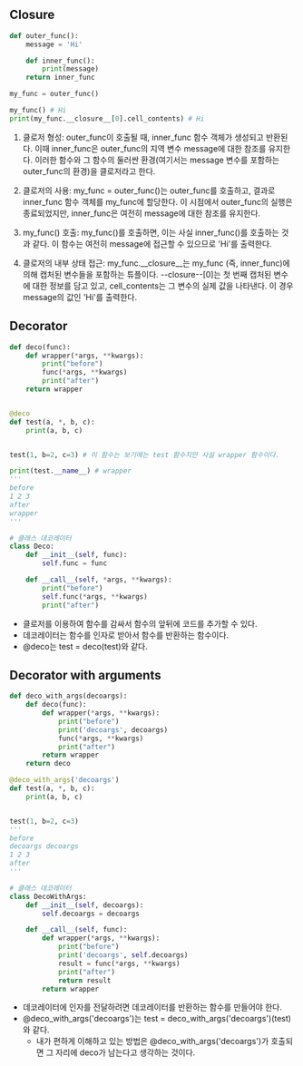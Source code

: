 ## Closure

```python
def outer_func():
    message = 'Hi'

    def inner_func():
        print(message)
    return inner_func

my_func = outer_func()

my_func() # Hi
print(my_func.__closure__[0].cell_contents) # Hi
```
1. 클로저 형성: outer_func이 호출될 때, inner_func 함수 객체가 생성되고 반환된다. 
이때 inner_func은 outer_func의 지역 변수 message에 대한 참조를 유지한다. 
이러한 함수와 그 함수의 둘러싼 환경(여기서는 message 변수를 포함하는 outer_func의 환경)을 클로저라고 한다.

2. 클로저의 사용: my_func = outer_func()는 outer_func를 호출하고, 결과로 inner_func 함수 객체를 my_func에 할당한다. 
이 시점에서 outer_func의 실행은 종료되었지만, inner_func은 여전히 message에 대한 참조를 유지한다.

3. my_func() 호출: my_func()를 호출하면, 이는 사실 inner_func()를 호출하는 것과 같다. 이 함수는 여전히 message에 접근할 수 있으므로 'Hi'를 출력한다.

4. 클로저의 내부 상태 접근: my_func.__closure__는 my_func (즉, inner_func)에 의해 캡처된 변수들을 포함하는 튜플이다. 
--closure--[0]는 첫 번째 캡처된 변수에 대한 정보를 담고 있고, cell_contents는 그 변수의 실제 값을 나타낸다. 이 경우 message의 값인 'Hi'를 출력한다.


## Decorator

```python
def deco(func):
    def wrapper(*args, **kwargs):
        print("before")
        func(*args, **kwargs)
        print("after")
    return wrapper


@deco
def test(a, *, b, c):
    print(a, b, c)


test(1, b=2, c=3) # 이 함수는 보기에는 test 함수지만 사실 wrapper 함수이다.

print(test.__name__) # wrapper
'''
before
1 2 3
after
wrapper
'''

# 클래스 데코레이터
class Deco:
    def __init__(self, func):
        self.func = func

    def __call__(self, *args, **kwargs):
        print("before")
        self.func(*args, **kwargs)
        print("after")
```
- 클로저를 이용하여 함수를 감싸서 함수의 앞뒤에 코드를 추가할 수 있다.
- 데코레이터는 함수를 인자로 받아서 함수를 반환하는 함수이다.
- @deco는 test = deco(test)와 같다.

## Decorator with arguments

```python
def deco_with_args(decoargs):
    def deco(func):
        def wrapper(*args, **kwargs):
            print("before")
            print('decoargs', decoargs)
            func(*args, **kwargs)
            print("after")
        return wrapper
    return deco

@deco_with_args('decoargs')
def test(a, *, b, c):
    print(a, b, c)


test(1, b=2, c=3)
'''
before
decoargs decoargs
1 2 3
after
'''

# 클래스 데코레이터
class DecoWithArgs:
    def __init__(self, decoargs):
        self.decoargs = decoargs

    def __call__(self, func):
        def wrapper(*args, **kwargs):
            print("before")
            print('decoargs', self.decoargs)
            result = func(*args, **kwargs)
            print("after")
            return result
        return wrapper
```
- 데코레이터에 인자를 전달하려면 데코레이터를 반환하는 함수를 만들어야 한다.
- @deco_with_args('decoargs')는 test = deco_with_args('decoargs')(test)와 같다.
  - 내가 편하게 이해하고 있는 방법은 @deco_with_args('decoargs')가 호출되면 그 자리에 deco가 남는다고 생각하는 것이다.  